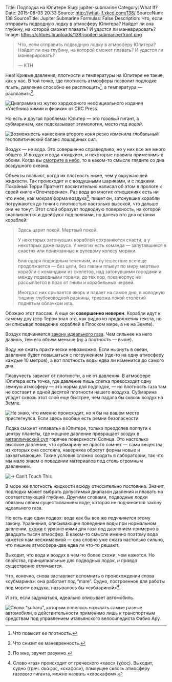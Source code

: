 Title: Подлодка на Юпитере
Slug: jupiter-submarine
Category: What If?
Date: 2015-08-03 20:33
Source: http://what-if.xkcd.com/138/
SourceNum: 138
SourceTitle: Jupiter Submarine
Formulas: False
Description: Что, если отправить подводную лодку в атмосферу Юпитера? Найдет ли она глубину, на которой сможет плавать? И удастся ли маневрировать?
Image: https://chtoes.li/uploads/138-jupiter-submarine/front.png

> Что, если отправить подводную лодку в атмосферу Юпитера? Найдет ли она глубину, на которой сможет плавать? И удастся ли маневрировать?
>
> — KTH

Неа! Кривые давления, плотности и температуры на Юпитере не такие, как у нас. В той точке, где плотность атмосферы позволит подлодке плыть, давление способно ее расплющить[^1], а температура — расплавить[^2].

[^1]: Что повысит ее плотность.

[^2]: Что снизит ее маневренность.

![](/uploads/138-jupiter-submarine/phase_ru.png "Диаграмма из жутко хардкорного неофициального издания «Учебника химии и физики» от CRC Press.")

Но есть и другая проблема: Юпитер — это *газовый* гигант, а субмаринам, как подсказывает этимология, место *под водой*.

![](/uploads/138-jupiter-submarine/etym_ru.png "Возможность нанесения второго коня резко изменила глобальный геополитический баланс лошадиных сил.")

Воздух — не вода. Это совершенно справедливо, но у них все же много общего. И воздух и вода «жидкие», и некоторые правила применимы к обоим. Когда вы [смотрите в небо][1], то в каком-то смысле глядите со дна воздушного океана.

Объекты плавают, когда их плотность ниже, чем у окружающей жидкости. Так происходит и с воздушными шариками, и с лодками. Покойный Терри Пратчетт восхитительно написал об этом в прологе к своей книге «Опочтарение». Раз вода во многих отношениях есть ни что иное, как мокрая форма воздуха[^3], пишет он, затонувшие корабли погружаются до точки с плотностью настолько высокой, что дальше они не тонут. Этот слой образует подводную поверхность, на которой скапливаются и дрейфуют под волнами, но далеко ото дна останки кораблей:

[^3]: По мне, звучит разумно.

> Здесь царит покой. Мертвый покой.
> 
> У некоторых затонувших кораблей сохраняются снасти, а у некоторых даже паруса. У многих есть команда — запутавшиеся в снастях или привязанные к рулевому колесу моряки.
> 
> Благодаря подводным течениям, их путешествие все еще продолжается — без цели, без гавани плывут по миру мертвые корабли с командами из скелетов, над затонувшими городами и между подводными горами, до тех пор, пока корпус не рассыплется в прах от гнили и корабельных червей.
> 
> Иногда с них срывается якорь и падает на самое дно, в холодную тишину глубоководной равнины, тревожа покой столетий поднятым облачком ила.

Обожаю этот пассаж. А еще он **совершенно неверен**. Корабли идут к самому дну (сэр Терри знал это, как видно из продолжения текста, но он описывал поведение кораблей в Плоском мире, а не на Земле).

Воздух подчиняется [закону идеального газа][2]. Чем сильнее на него давишь, тем его объем меньше (ну а плотность — выше).

Воду же сжать практически невозможно. Если нырнуть в океан, давление будет повышаться с погружением (где-то на одну атмосферу каждые 10 метров), а вот плотность воды едва ли изменится до самого дна.

Плавучесть зависит от плотности, а не от давления. В атмосфере Юпитера есть точка, где давление лишь слегка превосходит одну земную атмосферу — это норма для подлодок, — но плотность газа там не составит и одной десятой плотности нашего воздуха. Субмарина упадет сквозь этот слой еще быстрее, чем падала бы сквозь воздух на Земле.

![](/uploads/138-jupiter-submarine/falling_ru.png "Не знаю, что именно происходит, но я бы на вашем месте пристегнулся. Если здесь вообще есть ремни безопасности.")

Лодка сможет «плавать» в Юпитере, только преодолев полпути к центру планеты, где мощное давление превращает воздух в [металлический суп][3] горячее поверхности Солнца. Это настолько высокое давление, что субмарину не просто сомнет — сами вещества, из которых она состояла, наверняка обретут формы новые и захватывающие. Такие условия сложно создать в лаборатории, так что мы мало знаем о поведении материалов под столь огромным давлением.

![](/uploads/138-jupiter-submarine/bowie_ru.png "-> Can’t Touch This")

В море же плотность жидкости всюду относительно постоянна. Значит, подлодка может выбрать допустимый диапазон давления и плавать на соответствующей глубине. Другими словами, подводные лодки обязаны своим существованием воде, которая не подчиняется закону идеального газа.

Но есть еще один подвох: вода как бы все же *подчиняется* этому закону. Уравнения, описывающие поведение воды при нормальном давлении, [схожи][4] с уравнениями для газа под давлением примерно в двадцать тысяч атмосфер. В каком-то смысле именно поэтому вода кажется нам несжимаемой — она словно уже сжата настолько сильно, что лишние атмосфера-две едва ли что-то решают.

Выходит, что вода и воздух в чем-то более схожи, чем кажется. Но свойства, принципиальные для подводных лодок, *и правда* существенно отличаются.

Что, конечно, снова заставляет вспомнить о происхождении слова «субмарина»: она работает под “mare”. Судно, построенное для работы под морем воздуха, называлось бы «субаэриной»[^4].

[^4]: Слово «газ» происходит от греческого «хаос» (χάος). Выходит, судно (греч. σκάφος, «скафос»), плывущее сквозь атмосферу газового гиганта, можно назвать «хаоскафом».

И это, если задуматься, идеально описывает автомобиль.

![](/uploads/138-jupiter-submarine/car.png "Слово “subaru”, которым повелось называть самые разные автомобили, в действительности применимо лишь к транспортным средствам под управлением итальянского велосипедиста Фабио Ару.")

[1]: http://xkcd.com/1556/ "xkcd: Небо (англ.)"

[2]: https://ru.wikipedia.org/wiki/Уравнение_состояния_идеального_газа "Уравнение состояния идеального газа | Википедия"

[3]: https://ru.wikipedia.org/wiki/Металлический_водород "Металлический водород | Википедия"

[4]: http://arxiv.org/pdf/1311.0534.pdf "Точная кривая, соответствующая характеристикам однофазной жидкой воды при высоком давлении и высокой температуре, полученным IAPWS на основе уравнения состояния для сгущенного воздуха (англ.)"
